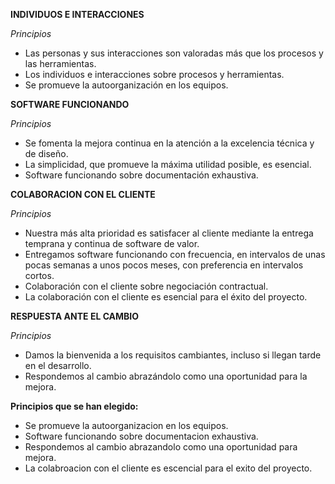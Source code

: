 **INDIVIDUOS E INTERACCIONES**

*Principios*
- Las personas y sus interacciones son valoradas más que los procesos y las herramientas.
- Los individuos e interacciones sobre procesos y herramientas.
- Se promueve la autoorganización en los equipos.

**SOFTWARE FUNCIONANDO**

*Principios*
- Se fomenta la mejora continua en la atención a la excelencia técnica y de diseño.
- La simplicidad, que promueve la máxima utilidad posible, es esencial.
- Software funcionando sobre documentación exhaustiva.

**COLABORACION CON EL CLIENTE**

*Principios*
- Nuestra más alta prioridad es satisfacer al cliente mediante la entrega temprana y continua de software de valor.
- Entregamos software funcionando con frecuencia, en intervalos de unas pocas semanas a unos pocos meses, con preferencia en intervalos cortos.
- Colaboración con el cliente sobre negociación contractual.
- La colaboración con el cliente es esencial para el éxito del proyecto.

**RESPUESTA ANTE EL CAMBIO**

*Principios*
- Damos la bienvenida a los requisitos cambiantes, incluso si llegan tarde en el desarrollo.
- Respondemos al cambio abrazándolo como una oportunidad para la mejora.

**Principios que se han elegido:**
- Se promueve la autoorganizacion en los equipos.
- Software funcionando sobre documentacion exhaustiva.
- Respondemos al cambio abrazandolo como una oportunidad para mejora.
- La colabroacion con el cliente es escencial para el exito del proyecto.